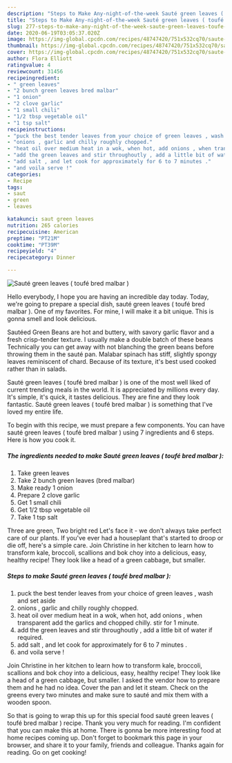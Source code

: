 ```yaml
---
description: "Steps to Make Any-night-of-the-week Sauté green leaves ( toufé bred malbar )"
title: "Steps to Make Any-night-of-the-week Sauté green leaves ( toufé bred malbar )"
slug: 277-steps-to-make-any-night-of-the-week-saute-green-leaves-toufe-bred-malbar
date: 2020-06-19T03:05:37.020Z
image: https://img-global.cpcdn.com/recipes/48747420/751x532cq70/saute-green-leaves-toufe-bred-malbar-recipe-main-photo.jpg
thumbnail: https://img-global.cpcdn.com/recipes/48747420/751x532cq70/saute-green-leaves-toufe-bred-malbar-recipe-main-photo.jpg
cover: https://img-global.cpcdn.com/recipes/48747420/751x532cq70/saute-green-leaves-toufe-bred-malbar-recipe-main-photo.jpg
author: Flora Elliott
ratingvalue: 4
reviewcount: 31456
recipeingredient:
- " green leaves"
- "2 bunch green leaves bred malbar"
- "1 onion"
- "2 clove garlic"
- "1 small chili"
- "1/2 tbsp vegetable oil"
- "1 tsp salt"
recipeinstructions:
- "puck the best tender leaves from your choice of green leaves , wash and set aside"
- "onions , garlic and chilly roughly chopped."
- "heat oil over medium heat in a wok, when hot, add onions , when transparent add the garlics and chopped chilly. stir for 1 minute."
- "add the green leaves and stir throughoutly , add a little bit of water if required."
- "add salt , and let cook for approximately for 6 to 7 minutes ."
- "and voila serve !"
categories:
- Recipe
tags:
- saut
- green
- leaves

katakunci: saut green leaves 
nutrition: 265 calories
recipecuisine: American
preptime: "PT21M"
cooktime: "PT39M"
recipeyield: "4"
recipecategory: Dinner

---
```



![Sauté green leaves ( toufé bred malbar )](https://img-global.cpcdn.com/recipes/48747420/751x532cq70/saute-green-leaves-toufe-bred-malbar-recipe-main-photo.jpg)

Hello everybody, I hope you are having an incredible day today. Today, we're going to prepare a special dish, sauté green leaves ( toufé bred malbar ). One of my favorites. For mine, I will make it a bit unique. This is gonna smell and look delicious.

Sautéed Green Beans are hot and buttery, with savory garlic flavor and a fresh crisp-tender texture. I usually make a double batch of these beans Technically you can get away with not blanching the green beans before throwing them in the sauté pan. Malabar spinach has stiff, slightly spongy leaves reminiscent of chard. Because of its texture, it&#39;s best used cooked rather than in salads.

Sauté green leaves ( toufé bred malbar ) is one of the most well liked of current trending meals in the world. It is appreciated by millions every day. It's simple, it's quick, it tastes delicious. They are fine and they look fantastic. Sauté green leaves ( toufé bred malbar ) is something that I've loved my entire life.


To begin with this recipe, we must prepare a few components. You can have sauté green leaves ( toufé bred malbar ) using 7 ingredients and 6 steps. Here is how you cook it.

<!--inarticleads1-->

##### The ingredients needed to make Sauté green leaves ( toufé bred malbar ):

1. Take  green leaves
1. Take 2 bunch green leaves (bred malbar)
1. Make ready 1 onion
1. Prepare 2 clove garlic
1. Get 1 small chili
1. Get 1/2 tbsp vegetable oil
1. Take 1 tsp salt


Three are green, Two bright red Let&#39;s face it - we don&#39;t always take perfect care of our plants. If you&#39;ve ever had a houseplant that&#39;s started to droop or die off, here&#39;s a simple care. Join Christine in her kitchen to learn how to transform kale, broccoli, scallions and bok choy into a delicious, easy, healthy recipe! They look like a head of a green cabbage, but smaller. 

<!--inarticleads2-->

##### Steps to make Sauté green leaves ( toufé bred malbar ):

1. puck the best tender leaves from your choice of green leaves , wash and set aside
1. onions , garlic and chilly roughly chopped.
1. heat oil over medium heat in a wok, when hot, add onions , when transparent add the garlics and chopped chilly. stir for 1 minute.
1. add the green leaves and stir throughoutly , add a little bit of water if required.
1. add salt , and let cook for approximately for 6 to 7 minutes .
1. and voila serve !


Join Christine in her kitchen to learn how to transform kale, broccoli, scallions and bok choy into a delicious, easy, healthy recipe! They look like a head of a green cabbage, but smaller. I asked the vendor how to prepare them and he had no idea. Cover the pan and let it steam. Check on the greens every two minutes and make sure to sauté and mix them with a wooden spoon. 

So that is going to wrap this up for this special food sauté green leaves ( toufé bred malbar ) recipe. Thank you very much for reading. I'm confident that you can make this at home. There is gonna be more interesting food at home recipes coming up. Don't forget to bookmark this page in your browser, and share it to your family, friends and colleague. Thanks again for reading. Go on get cooking!
